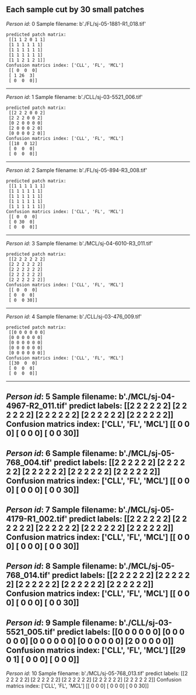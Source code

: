 ## Each sample cut by 30 small patches

*Person id*: 0  Sample filename: b'./FL/sj-05-1881-R1_018.tif'
```
predicted patch matrix:
 [[1 1 2 0 1 1]
 [1 1 1 1 1 1]
 [1 1 1 1 1 1]
 [1 1 1 1 1 1]
 [1 1 2 1 2 1]]
Confusion matrics index: ['CLL', 'FL', 'MCL'] 
 [[ 0  0  0]
 [ 1 26  3]
 [ 0  0  0]]
 ```
--------------------------------------------------
*Person id*: 1  Sample filename: b'./CLL/sj-03-5521_006.tif'
```
predicted patch matrix:
 [[2 2 2 0 0 2]
 [2 2 2 0 0 2]
 [0 2 0 0 0 0]
 [2 0 0 0 2 0]
 [0 0 0 0 2 0]]
Confusion matrics index: ['CLL', 'FL', 'MCL'] 
 [[18  0 12]
 [ 0  0  0]
 [ 0  0  0]]
 ```
 --------------------------------------------------
*Person id*: 2  Sample filename: b'./FL/sj-05-894-R3_008.tif'
```
predicted patch matrix:
 [[1 1 1 1 1 1]
 [1 1 1 1 1 1]
 [1 1 1 1 1 1]
 [1 1 1 1 1 1]
 [1 1 1 1 1 1]]
Confusion matrics index: ['CLL', 'FL', 'MCL'] 
 [[ 0  0  0]
 [ 0 30  0]
 [ 0  0  0]]
 ```
--------------------------------------------------
*Person id*: 3  Sample filename: b'./MCL/sj-04-6010-R3_011.tif'
```
predicted patch matrix:
 [[2 2 2 2 2 2]
 [2 2 2 2 2 2]
 [2 2 2 2 2 2]
 [2 2 2 2 2 2]
 [2 2 2 2 2 2]]
Confusion matrics index: ['CLL', 'FL', 'MCL'] 
 [[ 0  0  0]
 [ 0  0  0]
 [ 0  0 30]]
 ```
--------------------------------------------------
*Person id*: 4  Sample filename: b'./CLL/sj-03-476_009.tif'
```
predicted patch matrix:
 [[0 0 0 0 0 0]
 [0 0 0 0 0 0]
 [0 0 0 0 0 0]
 [0 0 0 0 0 0]
 [0 0 0 0 0 0]]
Confusion matrics index: ['CLL', 'FL', 'MCL'] 
 [[30  0  0]
 [ 0  0  0]
 [ 0  0  0]]
 ```
--------------------------------------------------
*Person id*: 5  Sample filename: b'./MCL/sj-04-4967-R2_011.tif'
predict labels:
 [[2 2 2 2 2 2]
 [2 2 2 2 2 2]
 [2 2 2 2 2 2]
 [2 2 2 2 2 2]
 [2 2 2 2 2 2]]
Confusion matrics index: ['CLL', 'FL', 'MCL'] 
 [[ 0  0  0]
 [ 0  0  0]
 [ 0  0 30]]
 --------------------------------------------------
*Person id*: 6  Sample filename: b'./MCL/sj-05-768_004.tif'
predict labels:
 [[2 2 2 2 2 2]
 [2 2 2 2 2 2]
 [2 2 2 2 2 2]
 [2 2 2 2 2 2]
 [2 2 2 2 2 2]]
Confusion matrics index: ['CLL', 'FL', 'MCL'] 
 [[ 0  0  0]
 [ 0  0  0]
 [ 0  0 30]]
--------------------------------------------------
*Person id*: 7  Sample filename: b'./MCL/sj-05-4179-R1_002.tif'
predict labels:
 [[2 2 2 2 2 2]
 [2 2 2 2 2 2]
 [2 2 2 2 2 2]
 [2 2 2 2 2 2]
 [2 2 2 2 2 2]]
Confusion matrics index: ['CLL', 'FL', 'MCL'] 
 [[ 0  0  0]
 [ 0  0  0]
 [ 0  0 30]]
--------------------------------------------------
*Person id*: 8  Sample filename: b'./MCL/sj-05-768_014.tif'
predict labels:
 [[2 2 2 2 2 2]
 [2 2 2 2 2 2]
 [2 2 2 2 2 2]
 [2 2 2 2 2 2]
 [2 2 2 2 2 2]]
Confusion matrics index: ['CLL', 'FL', 'MCL'] 
 [[ 0  0  0]
 [ 0  0  0]
 [ 0  0 30]]
 --------------------------------------------------
*Person id*: 9  Sample filename: b'./CLL/sj-03-5521_005.tif'
predict labels:
 [[0 0 0 0 0 0]
 [0 0 0 0 0 0]
 [0 0 0 0 0 0]
 [0 0 0 0 0 0]
 [2 0 0 0 0 0]]
Confusion matrics index: ['CLL', 'FL', 'MCL'] 
 [[29  0  1]
 [ 0  0  0]
 [ 0  0  0]]
--------------------------------------------------
*Person id*: 10  Sample filename: b'./MCL/sj-05-768_013.tif'
predict labels:
 [[2 2 2 2 2 2]
 [2 2 2 2 2 2]
 [2 2 2 2 2 2]
 [2 2 2 2 2 2]
 [2 2 2 2 2 2]]
Confusion matrics index: ['CLL', 'FL', 'MCL'] 
 [[ 0  0  0]
 [ 0  0  0]
 [ 0  0 30]]
